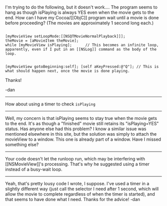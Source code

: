 
I'm trying to do the following, but it doesn't work.... The program seems to hang as though isPlaying is always YES even when the movie gets to the end. How can I have my Cocoa/[[ObjC]] program wait until a movie is done before proceeding? (The movies are approximately 1 second long each.)

<code>
[myMovieView setLoopMode:[[NSQTMovieNormalPlayback]]];
theMovie = [aMovieItem theMovie];
while [myMovieView isPlaying];		// This becomes an infinite loop, apparently, even if I put in an [[NSLog]] command as the body of the loop.

[myMovieView gotoBeginning:self];
[self aKeyPressed:@"Q"];			// This is what should happen next, once the movie is done playing.
</code>

Thanks!

-dan

----

How about using a timer to check <code>isPlaying</code>

----
Well, my concern is that isPlaying seems to stay true when the movie gets to the end. It's as though a "finished" movie still retains its "isPlaying=YES" status. Has anyone else had this problem? I know a similar issue was mentioned elsewhere in this site, but the solution was simply to attach the movieView to a window. This one is already part of a window. Have I missed something else?

----
Your code doesn't let the runloop run, which may be interfering with [[NSMovieView]]'s processing. That's why he suggested using a timer instead of a busy-wait loop.

----
Yeah, that's pretty lousy code I wrote, I suppose. I've used a timer in a slightly different way (just call the selector I need after 1 second, which will allow the movie to complete regardless of when the timer is started), and that seems to have done what I need. Thanks for the advice!
-dan